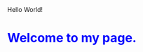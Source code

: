 <!DOCTYPE html>
<html lang="en">
    <head>
        Hello World!
    </head>
    <body>
      <div>
          <H1 Style="Color:blue;"> Welcome to my page.</H1>
      </div>
    </body>
<html>
